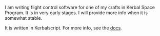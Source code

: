 I am writing flight control software for one of my crafts in Kerbal Space Program.
It is in very early stages. I will provide more info when it is somewhat stable.

It is written in Kerbalscript.  For more info, see the [docs](https://ksp-kos.github.io/KOS/contents.html).
